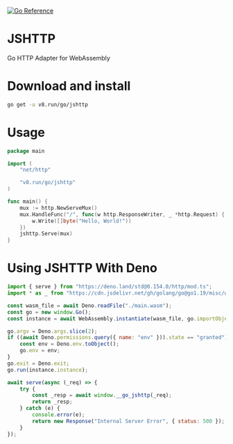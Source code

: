 [![Go Reference](https://img.shields.io/badge/go-reference-%23007d9c?style=for-the-badge&logo=go)](https://pkg.go.dev/v8.run/go/jshttp)

# JSHTTP
Go HTTP Adapter for WebAssembly

# Download and install
```bash
go get -u v8.run/go/jshttp
```

# Usage
```go
package main

import (
	"net/http"

	"v8.run/go/jshttp"
)

func main() {
	mux := http.NewServeMux()
	mux.HandleFunc("/", func(w http.ResponseWriter, _ *http.Request) {
		w.Write([]byte("Hello, World!"))
	})
	jshttp.Serve(mux)
}
```

# Using JSHTTP With Deno

```js
import { serve } from "https://deno.land/std@0.154.0/http/mod.ts";
import * as _ from "https://cdn.jsdelivr.net/gh/golang/go@go1.19/misc/wasm/wasm_exec.js";

const wasm_file = await Deno.readFile("./main.wasm");
const go = new window.Go();
const instance = await WebAssembly.instantiate(wasm_file, go.importObject);

go.argv = Deno.args.slice(2);
if ((await Deno.permissions.query({ name: "env" })).state == "granted") {
    const env = Deno.env.toObject();
    go.env = env;
}
go.exit = Deno.exit;
go.run(instance.instance);

await serve(async (_req) => {
    try {
        const _resp = await window.__go_jshttp(_req);
        return _resp;
    } catch (e) {
        console.error(e);
        return new Response("Internal Server Error", { status: 500 });
    }
});
```
